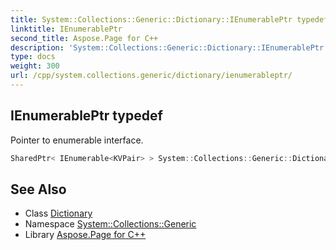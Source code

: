 ```yaml
---
title: System::Collections::Generic::Dictionary::IEnumerablePtr typedef
linktitle: IEnumerablePtr
second_title: Aspose.Page for C++
description: 'System::Collections::Generic::Dictionary::IEnumerablePtr typedef. Pointer to enumerable interface in C++.'
type: docs
weight: 300
url: /cpp/system.collections.generic/dictionary/ienumerableptr/
---
```

## IEnumerablePtr typedef


Pointer to enumerable interface.

```cpp
SharedPtr< IEnumerable<KVPair> > System::Collections::Generic::Dictionary< TKey, TValue >::IEnumerablePtr
```

## See Also

* Class [Dictionary](../)
* Namespace [System::Collections::Generic](../../)
* Library [Aspose.Page for C++](../../../)
